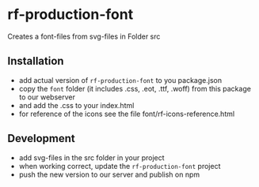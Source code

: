 # rf-production-font

Creates a font-files from svg-files in Folder src

## Installation

* add actual version of `rf-production-font` to you package.json
* copy the `font` folder (it includes .css, .eot, .ttf, .woff) from this package to our webserver
* and add the .css to your index.html
* for reference of the icons see the file font/rf-icons-reference.html


## Development
* add svg-files in the src folder in your project
* when working correct, update the `rf-production-font` project
* push the new version to our server and publish on npm
